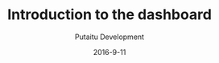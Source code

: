 ---
title: 'Introduction to the dashboard'
sections:
    -
        template: banner
        text: "<h1 id=\"introduction-to-the-dashboard\">Introduction to the dashboard</h1>\n<p>This is a quick walthrough of the available features in the dashboard</p>\n"
        image: 50d05eee9088c589bfd5a5a3a3043c0ebcc4972b
        theme: dark
    -
        template: richTextSection
        includeGrandchildren: false
        text: "## Layout\n\nIf there are any active projects on the server, they will be represented in the list under the \"projects\" headline. Every project has their own environments for managing content and users for editing it.\n\nBelow the project list are some basic server diagnostics to help you identify potential problems, or to determine whether the server might be overloaded from hosting too many projects. It will take a lot of projects for that to happen, so most people shouldn't worry about that."
    -
        template: richTextSection
        includeGrandchildren: false
        text: "## For content authors\n\nThe only button relevant for you is the \"CMS\" button. So go ahead and click that to get started."
    -
        template: richTextSection
        includeGrandchildren: false
        text: "## For admins\n\nYou can create new projects, environments and backups with the \"+\" buttons and modify them with the \"...\" dropdown menus.\n\n### Backups\n\nTo access the backups dialog, click the \"...\" dropdown menu in the top right of a project and click \"backups\". You can then upload, create, restore, download or delete backups. An important thing to keep in mind is that all content on all environments will be replaced when restoring a backup, so it's always a good idea to create a new backup first, in case the changes are drastic.\n\nThe backup only restores settings, content and schemas to the project, it doesn't publish anything. You can republish the content tree in the project CMS."
description: 'This is a quick walthrough of the available features in the dashboard'
meta:
    id: 490cc8c9030417a77f649c8e525df788fc294b3a
    parentId: bf70856caed6633b734d5b0e7b61a651305571f1
    language: en
date: '2016-9-11'
author: 'Putaitu Development'
permalink: /guides/introduction-to-the-dashboard/
layout: sectionPage
---